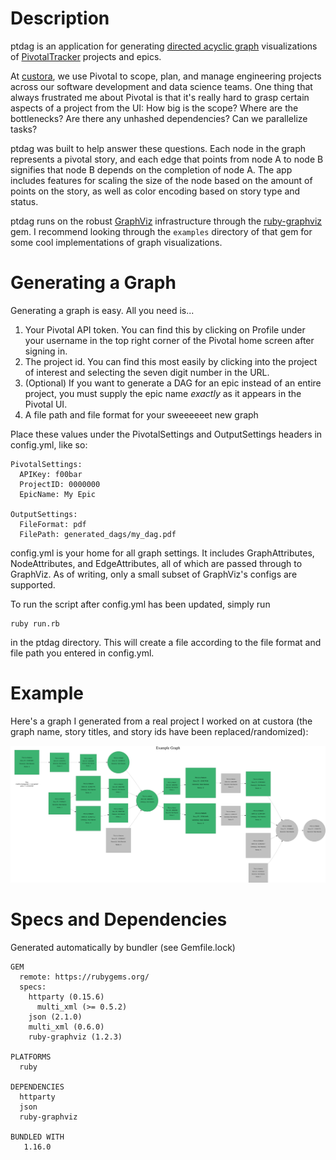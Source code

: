 # Description
ptdag is an application for generating [directed acyclic graph](https://en.wikipedia.org/wiki/Directed_acyclic_graph) visualizations of [PivotalTracker](https://www.pivotaltracker.com) projects and epics.

At [custora](https://custora.com/), we use Pivotal to scope, plan, and manage engineering projects across our software development and data science teams. One thing that always frustrated me about Pivotal is that it's really hard to grasp certain aspects of a project from the UI: How big is the scope? Where are the bottlenecks? Are there any unhashed dependencies? Can we parallelize tasks?

ptdag was built to help answer these questions. Each node in the graph represents a pivotal story, and each edge that points from node A to node B signifies that node B depends on the completion of node A. The app includes features for scaling the size of the node based on the amount of points on the story, as well as color encoding based on story type and status.

ptdag runs on the robust [GraphViz](http://www.graphviz.org/) infrastructure through the [ruby-graphviz](https://github.com/glejeune/Ruby-Graphviz) gem. I recommend looking through the `examples` directory of that gem for some cool implementations of graph visualizations.

# Generating a Graph
Generating a graph is easy. All you need is...
1. Your Pivotal API token. You can find this by clicking on Profile under your username in the top right corner of the Pivotal home screen after signing in.
2. The project id. You can find this most easily by clicking into the project of interest and selecting the seven digit number in the URL.
3. (Optional) If you want to generate a DAG for an epic instead of an entire project, you must supply the epic name _exactly_ as it appears in the Pivotal UI.
4. A file path and file format for your sweeeeeet new graph

Place these values under the PivotalSettings and OutputSettings headers in config.yml, like so:
```
PivotalSettings:
  APIKey: f00bar
  ProjectID: 0000000
  EpicName: My Epic

OutputSettings:
  FileFormat: pdf
  FilePath: generated_dags/my_dag.pdf
```

config.yml is your home for all graph settings. It includes GraphAttributes, NodeAttributes, and EdgeAttributes, all of which are passed through to GraphViz. As of writing, only a small subset of GraphViz's configs are supported.

To run the script after config.yml has been updated, simply run
```
ruby run.rb
```
in the ptdag directory. This will create a file according to the file format and
file path you entered in config.yml.

# Example
Here's a graph I generated from a real project I worked on at custora (the graph name, story titles, and story ids have been replaced/randomized):

![alt text](https://github.com/nickresnick/ptdag/blob/master/pivotal_dag_201712101455)

# Specs and Dependencies
Generated automatically by bundler (see Gemfile.lock)
```
GEM
  remote: https://rubygems.org/
  specs:
    httparty (0.15.6)
      multi_xml (>= 0.5.2)
    json (2.1.0)
    multi_xml (0.6.0)
    ruby-graphviz (1.2.3)

PLATFORMS
  ruby

DEPENDENCIES
  httparty
  json
  ruby-graphviz

BUNDLED WITH
   1.16.0
```
